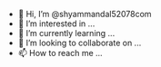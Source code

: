 - 👋 Hi, I’m @shyammandal52078com
- 👀 I’m interested in ...
- 🌱 I’m currently learning ...
- 💞️ I’m looking to collaborate on ...
- 📫 How to reach me ...

<!---
shyammandal52078com/shyammandal52078com is a ✨ special ✨ repository because its `README.md` (this file) appears on your GitHub profile.
You can click the Preview link to take a look at your changes.
--->
